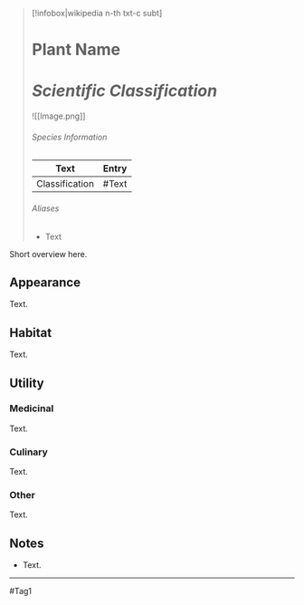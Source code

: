 
> [!infobox|wikipedia n-th txt-c subt]
> # Plant Name 
> # *Scientific Classification*
> ![[Image.png]] 
> ###### Species Information
>| Text | Entry |
>| ---| ---|
>| Classification | #Text | 
>
> ###### Aliases
> - Text

Short overview here.

## Appearance
Text.

## Habitat
Text.

## Utility

### Medicinal
Text.

### Culinary
Text.

### Other
Text.

## Notes
- Text.

---
#Tag1
